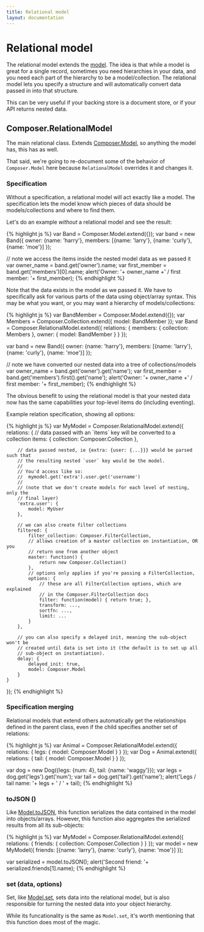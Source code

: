 ```yaml
---
title: Relational model
layout: documentation
---
```


# Relational model

The relational model extends the [model](/composer.js/docs/model). The idea is
that while a model is great for a single record, sometimes you need hierarchies
in your data, and you need each part of the hierarchy to be a model/collection.
The relational model lets you specify a structure and will automatically
convert data passed in into that structure.

This can be very useful if your backing store is a document store, or if your
API returns nested data.

## Composer.RelationalModel

The main relational class. Extends [Composer.Model](/composer.js/docs/model), so
anything the model has, this has as well.

That said, we're going to re-document some of the behavior of `Composer.Model`
here because `RelationalModel` overrides it and changes it.

### Specification

Without a specification, a relational model will act exactly like a model. The
specification lets the model know which pieces of data should be
models/collections and where to find them.

Let's do an example *without* a relational model and see the result:

{% highlight js %}
var Band = Composer.Model.extend({});
var band = new Band({
    owner: {name: 'harry'},
    members: [{name: 'larry'}, {name: 'curly'}, {name: 'moe'}]
});

// note we access the items inside the nested model data as we passed it
var owner_name = band.get('owner').name;
var first_member = band.get('members')[0].name;
alert('Owner: '+ owner_name +' / first member: '+ first_member);
{% endhighlight %}

Note that the data exists in the model as we passed it. We have to specifically
ask for various parts of the data using object/array syntax. This may be what
you want, or you may want a hierarchy of models/collections:

{% highlight js %}
var BandMember = Composer.Model.extend({});
var Members = Composer.Collection.extend({
    model: BandMember
});
var Band = Composer.RelationalModel.extend({
    relations: {
        members: {
            collection: Members
        },
        owner: {
            model: BandMember
        }
    }
});

var band = new Band({
    owner: {name: 'harry'},
    members: [{name: 'larry'}, {name: 'curly'}, {name: 'moe'}]
});

// note we have converted our nested data into a tree of collections/models
var owner_name = band.get('owner').get('name');
var first_member = band.get('members').first().get('name');
alert('Owner: '+ owner_name +' / first member: '+ first_member);
{% endhighlight %}

The obvious benefit to using the relational model is that your nested data now
has the same capabilities your top-level items do (including eventing).

Example relation specification, showing all options:

<div class="noeval">
{% highlight js %}
var MyModel = Composer.RelationalModel.extend({
    relations: {
        // data passed with an `items` key will be converted to a collection
        items: {
            collection: Composer.Collection
        },

        // data passed nested, ie {extra: {user: {...}}} would be parsed such that
        // the resulting nested `user` key would be the model.
        //
        // You'd access like so:
        //  mymodel.get('extra').user.get('username')
        //
        // (note that we don't create models for each level of nesting, only the
        // final layer)
        'extra.user': {
            model: MyUser
        },

        // we can also create filter collections
        filtered: {
            filter_collection: Composer.FilterCollection,
            // allows creation of a master collection on instantiation, OR you
            // return one from another object
            master: function() {
                return new Composer.Collection()
            },
            // options only applies if you're passing a FilterCollection, 
            options: {
                // these are all FilterCollection options, which are explained
                // in the Composer.FilterCollection docs
                filter: function(model) { return true; },
                transform: ...,
                sortfn: ...,
                limit: ...
            }
        },

        // you can also specify a delayed init, meaning the sub-object won't be
        // created until data is set into it (the default is to set up all
        // sub-object on instantiation).
        delay: {
            delayed_init: true,
            model: Composer.Model
        }
    }
});
{% endhighlight %}
</div>

### Specification merging

Relational models that extend others automatically get the relationships defined
in the parent class, even if the child specifies another set of relations:

{% highlight js %}
var Animal = Composer.RelationalModel.extend({
    relations: {
        legs: { model: Composer.Model }
    }
});
var Dog = Animal.extend({
    relations: {
        tail: { model: Composer.Model }
    }
});

var dog = new Dog({legs: {num: 4}, tail: {name: 'waggy'}});
var legs = dog.get('legs').get('num');
var tail = dog.get('tail').get('name');
alert('Legs / tail name: '+ legs + ' / ' + tail);
{% endhighlight %}

### toJSON ()

Like [Model.toJSON](/composer.js/docs/model#tojson), this function serializes
the data contained in the model into objects/arrays. However, this function also
aggregates the serialized results from all its sub-objects:

{% highlight js %}
var MyModel = Composer.RelationalModel.extend({
    relations: {
        friends: { collection: Composer.Collection }
    }
});
var model = new MyModel({
    friends: [{name: 'larry'}, {name: 'curly'}, {name: 'moe'}]
});

var serialized = model.toJSON();
alert('Second friend: '+ serialized.friends[1].name);
{% endhighlight %}

### set (data, options)

Set, like [Model.set](/composer.js/docs/model#set), sets data into the
relational model, but is also responsible for turning the nested data into your
object hierarchy.

While its funcationality is the same as `Model.set`, it's worth mentioning that
this function does most of the magic.


